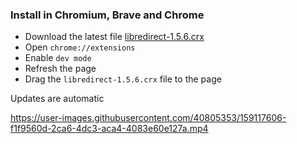 ### Install in Chromium, Brave and Chrome
- Download the latest file [libredirect-1.5.6.crx](https://github.com/libredirect/libredirect/releases/download/v1.5.6/libredirect-1.5.6.crx)
- Open `chrome://extensions`
- Enable `dev mode`
- Refresh the page
- Drag the `libredirect-1.5.6.crx` file to the page

Updates are automatic

https://user-images.githubusercontent.com/40805353/159117606-f1f9560d-2ca6-4dc3-aca4-4083e60e127a.mp4
